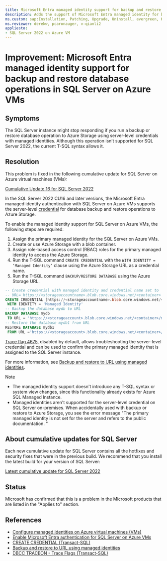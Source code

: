 ```yaml
---
title: Microsoft Entra managed identity support for backup and restore database operations in SQL Server on Azure VM
description: Adds the support of Microsoft Entra managed identity for backup and restore database operations in SQL Server on Azure VM.
ms.custom: sap:Installation, Patching, Upgrade, Uninstall, evergreen, KB5043526
ms.reviewer: derekw, pcaronauger, v-qianli2
appliesto:
- SQL Server 2022 on Azure VM
---
```

# Improvement: Microsoft Entra managed identity support for backup and restore database operations in SQL Server on Azure VMs

## Symptoms

The SQL Server instance might stop responding if you run a backup or restore database operation to Azure Storage using server-level credentials with managed identities. Although this operation isn’t supported for SQL Server 2022, the current T-SQL syntax allows it.

## Resolution

This problem is fixed in the following cumulative update for SQL Server on Azure virtual machines (VMs):

[Cumulative Update 16 for SQL Server 2022](cumulativeupdate16.md)

In the SQL Server 2022 CU16 and later versions, the Microsoft Entra managed identity authentication with SQL Server on Azure VMs supports the server-level [credential]( /sql/t-sql/statements/create-credential-transact-sql#e-creating-a-credential-for-managed-identity) for database backup and restore operations to Azure Storage.

To enable the managed identity support for SQL Server on Azure VMs, the following steps are required:

1.	Assign the primary managed identity for the SQL Server on Azure VMs.
2.	Create or use Azure Storage with a blob container.
3.	Assign role-based access control (RBAC) roles for the primary managed identity to access the Azure Storage.
4.	Run the T-SQL command `CREATE CREDENTIAL` with the `WITH IDENTITY = ‘Managed Identity’`  clause using the Azure Storage URL as a credential name.
5.	Run the T-SQL command `BACKUP/RESTORE DATABASE` using the Azure Storage URL.

```SQL
-- Create credential with managed identity and credential name set to
-- URL= https://<storageaccountname>.blob.core.windows.net/<container>   
CREATE CREDENTIAL [https://<storageaccountname>.blob.core.windows.net/<container>]  
 WITH IDENTITY = 'Managed Identity'  
-- Backup the database mydb to URL 
BACKUP DATABASE mydb 
 TO URL = 'https://<storageaccount>.blob.core.windows.net/<container>/mydb.bak'  
-- Restore the database mydb1 from URL
RESTORE DATABASE mydb1  
 FROM URL ='https://<storageaccount>.blob.core.windows.net/<container>/mydb.bak'  
```
[Trace flag 4675](/sql/t-sql/database-console-commands/dbcc-traceon-trace-flags-transact-sql), disabled by default, allows troubleshooting the server-level credential and can be used to confirm the primary managed identity that is assigned to the SQL Server instance. 

For more information, see [Backup and restore to URL using managed identities](/azure/azure-sql/virtual-machines/windows/backup-restore-to-url-using-managed-identities).

> [!NOTE]
> - The managed identity support doesn't introduce any T-SQL syntax or system view changes, since this functionality already exists for Azure SQL Managed Instance. 
> - Managed identities aren't supported for the server-level credential on SQL Server on-premises. When accidentally used with backup or restore to Azure Storage, you see the error message "The primary managed identity is not set for the server and refers to the public documentation. "

## About cumulative updates for SQL Server

Each new cumulative update for SQL Server contains all the hotfixes and security fixes that were in the previous build. We recommend that you install the latest build for your version of SQL Server:

[Latest cumulative update for SQL Server 2022](build-versions.md)

## Status

Microsoft has confirmed that this is a problem in the Microsoft products that are listed in the "Applies to" section.

## References

- [Configure managed identities on Azure virtual machines (VMs)](/entra/identity/managed-identities-azure-resources/how-to-configure-managed-identities)
- [Enable Microsoft Entra authentication for SQL Server on Azure VMs](/azure/azure-sql/virtual-machines/windows/configure-azure-ad-authentication-for-sql-vm)
- [CREATE CREDENTIAL (Transact-SQL)](/sql/t-sql/statements/create-credential-transact-sql#e-creating-a-credential-for-managed-identity)
- [Backup and restore to URL using managed identities](/azure/azure-sql/virtual-machines/windows/backup-restore-to-url-using-managed-identities)
- [DBCC TRACEON - Trace Flags (Transact-SQL)](/sql/t-sql/database-console-commands/dbcc-traceon-trace-flags-transact-sql)
